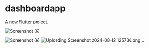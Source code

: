 # dashboardapp

A new Flutter project.




![Screenshot (6)](https://github.com/user-attachments/assets/3c5cc6dd-72f3-4d95-ab00-4b03ffb89e45)


![Screenshot (6)](https://github.com/user-attachments/assets/08ff0dac-1ab5-4492-ab0e-f7d1b3b254ae)
![Uploading Screenshot 2024-08-12 125736.png…]()

